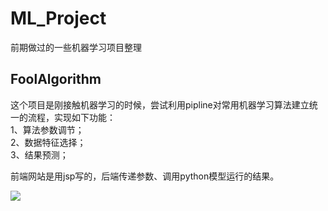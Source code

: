 # ML_Project
前期做过的一些机器学习项目整理

## FoolAlgorithm

这个项目是刚接触机器学习的时候，尝试利用pipline对常用机器学习算法建立统一的流程，实现如下功能：<br>
1、算法参数调节；<br>
2、数据特征选择；<br>
3、结果预测；<br>

前端网站是用jsp写的，后端传递参数、调用python模型运行的结果。

<img src="https://github.com/xchadesi/ML_Project/blob/master/FoolAlgorithm/lgo.png" />


